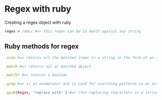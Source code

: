 # Regex with ruby
Creating a regex object with ruby

```ruby
regex = /abc/ #=> this regex can be to match against any string
```

## Ruby methods for regex
```ruby
.scan #=> returns all the matched items in a string in the form of an array

.match #=> returns nil or matched object

.match? #=> returns a boolean

.grep #=> is an enumerator and is used for searching patterns in an array

.gsub(Regex, "replace_with" ) #=> (for replacing characters in a string)
```
